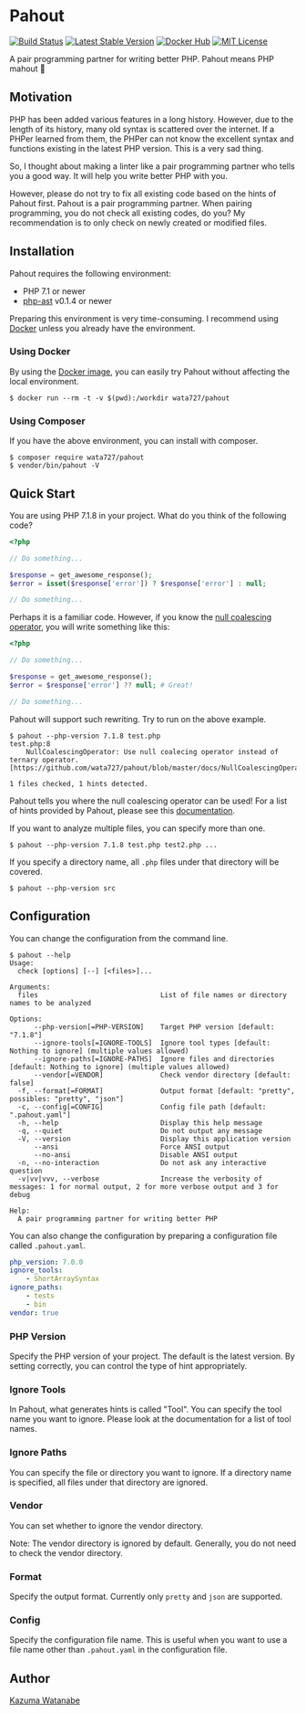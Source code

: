 # Pahout
[![Build Status](https://travis-ci.org/wata727/pahout.svg?branch=master)](https://travis-ci.org/wata727/pahout)
[![Latest Stable Version](https://poser.pugx.org/wata727/pahout/v/stable)](https://packagist.org/packages/wata727/pahout)
[![Docker Hub](https://img.shields.io/badge/docker-ready-blue.svg)](https://hub.docker.com/r/wata727/pahout/)
[![MIT License](http://img.shields.io/badge/license-MIT-blue.svg?style=flat)](LICENSE)

A pair programming partner for writing better PHP. Pahout means PHP mahout :elephant:

## Motivation

PHP has been added various features in a long history. However, due to the length of its history, many old syntax is scattered over the internet. If a PHPer learned from them, the PHPer can not know the excellent syntax and functions existing in the latest PHP version. This is a very sad thing.

So, I thought about making a linter like a pair programming partner who tells you a good way. It will help you write better PHP with you.

However, please do not try to fix all existing code based on the hints of Pahout first. Pahout is a pair programming partner. When pairing programming, you do not check all existing codes, do you? My recommendation is to only check on newly created or modified files.

## Installation

Pahout requires the following environment:

- PHP 7.1 or newer
- [php-ast](https://github.com/nikic/php-ast) v0.1.4 or newer

Preparing this environment is very time-consuming. I recommend using [Docker](https://www.docker.com/) unless you already have the environment.

### Using Docker

By using the [Docker image](https://hub.docker.com/r/wata727/pahout/), you can easily try Pahout without affecting the local environment.

```
$ docker run --rm -t -v $(pwd):/workdir wata727/pahout
```

### Using Composer

If you have the above environment, you can install with composer.

```
$ composer require wata727/pahout
$ vendor/bin/pahout -V
```

## Quick Start

You are using PHP 7.1.8 in your project. What do you think of the following code?

```php
<?php

// Do something...

$response = get_awesome_response();
$error = isset($response['error']) ? $response['error'] : null;

// Do something...

```

Perhaps it is a familiar code. However, if you know the [null coalescing operator](https://secure.php.net/manual/en/language.operators.comparison.php#language.operators.comparison.coalesce), you will write something like this:

```php
<?php

// Do something...

$response = get_awesome_response();
$error = $response['error'] ?? null; # Great!

// Do something...

```

Pahout will support such rewriting. Try to run on the above example.

```
$ pahout --php-version 7.1.8 test.php
test.php:8
    NullCoalescingOperator: Use null coalecing operator instead of ternary operator. [https://github.com/wata727/pahout/blob/master/docs/NullCoalescingOperator.md]

1 files checked, 1 hints detected.
```

Pahout tells you where the null coalescing operator can be used! For a list of hints provided by Pahout, please see this [documentation](docs).

If you want to analyze multiple files, you can specify more than one.

```
$ pahout --php-version 7.1.8 test.php test2.php ...
```

If you specify a directory name, all `.php` files under that directory will be covered.

```
$ pahout --php-version src
```

## Configuration

You can change the configuration from the command line.

```
$ pahout --help
Usage:
  check [options] [--] [<files>]...

Arguments:
  files                              List of file names or directory names to be analyzed

Options:
      --php-version[=PHP-VERSION]    Target PHP version [default: "7.1.8"]
      --ignore-tools[=IGNORE-TOOLS]  Ignore tool types [default: Nothing to ignore] (multiple values allowed)
      --ignore-paths[=IGNORE-PATHS]  Ignore files and directories [default: Nothing to ignore] (multiple values allowed)
      --vendor[=VENDOR]              Check vendor directory [default: false]
  -f, --format[=FORMAT]              Output format [default: "pretty", possibles: "pretty", "json"]
  -c, --config[=CONFIG]              Config file path [default: ".pahout.yaml"]
  -h, --help                         Display this help message
  -q, --quiet                        Do not output any message
  -V, --version                      Display this application version
      --ansi                         Force ANSI output
      --no-ansi                      Disable ANSI output
  -n, --no-interaction               Do not ask any interactive question
  -v|vv|vvv, --verbose               Increase the verbosity of messages: 1 for normal output, 2 for more verbose output and 3 for debug

Help:
  A pair programming partner for writing better PHP
```

You can also change the configuration by preparing a configuration file called `.pahout.yaml`.

```yaml
php_version: 7.0.0
ignore_tools:
    - ShortArraySyntax
ignore_paths:
    - tests
    - bin
vendor: true
```

### PHP Version

Specify the PHP version of your project. The default is the latest version. By setting correctly, you can control the type of hint appropriately.

### Ignore Tools

In Pahout, what generates hints is called "Tool". You can specify the tool name you want to ignore. Please look at the documentation for a list of tool names.

### Ignore Paths

You can specify the file or directory you want to ignore. If a directory name is specified, all files under that directory are ignored.

### Vendor

You can set whether to ignore the vendor directory.

Note: The vendor directory is ignored by default. Generally, you do not need to check the vendor directory.

### Format

Specify the output format. Currently only `pretty` and `json` are supported.

### Config

Specify the configuration file name. This is useful when you want to use a file name other than `.pahout.yaml` in the configuration file.

## Author

[Kazuma Watanabe](https://github.com/wata727)
